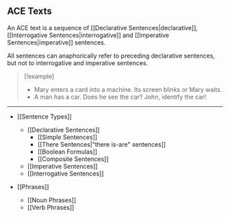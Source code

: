 ## ACE Texts

An ACE text is a sequence of [[Declarative Sentences|declarative]], [[Interrogative Sentences|interrogative]] and [[Imperative Sentences|imperative]] sentences. 

All sentences can anaphorically refer to preceding declarative sentences, but not to interrogative and imperative sentences.

>[!example]
>* Mary enters a card into a machine. Its screen blinks or Mary waits.
>* A man has a car. Does he see the car? John, identify the car!

---

* [[Sentence Types]]
	* [[Declarative Sentences]]
		* [[Simple Sentences]]
		* [[There Sentences|"there is-are" sentences]]
		* [[Boolean Formulas]]
		* [[Composite Sentences]]
	* [[Imperative Sentences]]
	* [[Interrogative Sentences]]

* [[Phrases]]
	* [[Noun Phrases]]
	* [[Verb Phrases]]


